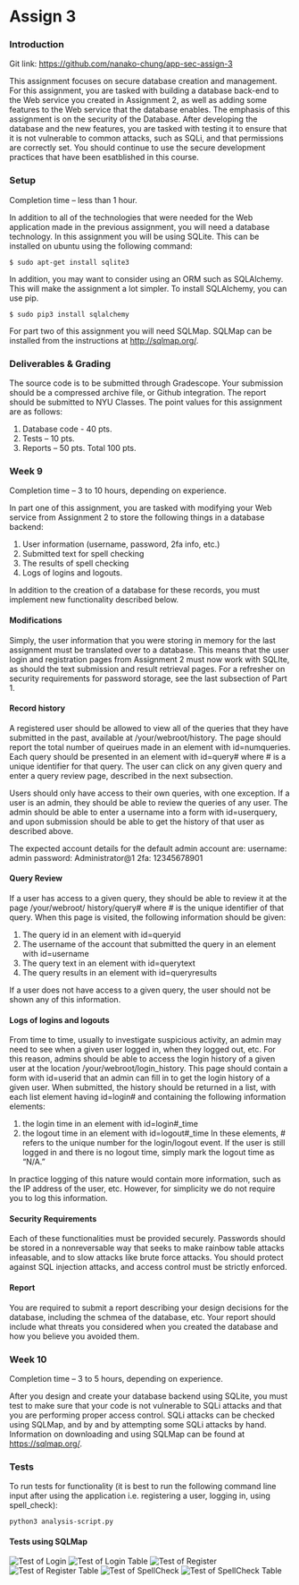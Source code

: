 # Assign 3 

### Introduction

Git link: https://github.com/nanako-chung/app-sec-assign-3

This assignment focuses on secure database creation and management. For this assignment,
you are tasked with building a database back-end to the Web service you created in
Assignment 2, as well as adding some features to the Web service that the database enables.
The emphasis of this assignment is on the security of the Database. After developing the
database and the new features, you are tasked with testing it to ensure that it is not vulnerable
to common attacks, such as SQLi, and that permissions are correctly set. You should continue
to use the secure development practices that have been esatblished in this course.

### Setup
Completion time – less than 1 hour.

In addition to all of the technologies that were needed for the Web application made in the
previous assignment, you will need a database technology. In this assignment you will be using
SQLite. This can be installed on ubuntu using the following command:
```
$ sudo apt-get install sqlite3
```

In addition, you may want to consider using an ORM such as SQLAlchemy. This will make the
assignment a lot simpler. To install SQLAlchemy, you can use pip.
```
$ sudo pip3 install sqlalchemy
```

For part two of this assignment you will need SQLMap. SQLMap can be installed from the instructions at http://sqlmap.org/.

### Deliverables & Grading
The source code is to be submitted through Gradescope. Your submission should be a
compressed archive file, or Github integration. The report should be submitted to NYU Classes.
The point values for this assignment are as follows:
1. Database code - 40 pts.
2. Tests – 10 pts.
3. Reports – 50 pts.
 Total 100 pts.
 
### Week 9
Completion time – 3 to 10 hours, depending on experience.

In part one of this assignment, you are tasked with modifying your Web service from Assignment 2 to store the following things in a database backend:
1. User information (username, password, 2fa info, etc.)
2. Submitted text for spell checking
3. The results of spell checking
4. Logs of logins and logouts.

In addition to the creation of a database for these records, you must implement new functionality
described below.

#### Modifications
Simply, the user information that you were storing in memory for the last assignment must be
translated over to a database. This means that the user login and registration pages from
Assignment 2 must now work with SQLIte, as should the text submission and result retrieval
pages. For a refresher on security requirements for password storage, see the last subsection
of Part 1.

#### Record history
A registered user should be allowed to view all of the queries that they have submitted in the
past, available at /your/webroot/history. The page should report the total number of queirues
made in an element with id=numqueries. Each query should be presented in an element with
id=query# where # is a unique identifier for that query. The user can click on any given query
and enter a query review page, described in the next subsection.

Users should only have access to their own queries, with one exception. If a user is an admin,
they should be able to review the queries of any user. The admin should be able to enter a
username into a form with id=userquery, and upon submission should be able to get the history
of that user as described above.

The expected account details for the default admin account are:
username: admin
password: Administrator@1
2fa: 12345678901

#### Query Review
If a user has access to a given query, they should be able to review it at the page /your/webroot/
history/query# where # is the unique identifier of that query. When this page is visited, the
following information should be given:
1. The query id in an element with id=queryid
2. The username of the account that submitted the query in an element with id=username
3. The query text in an element with id=querytext
4. The query results in an element with id=queryresults

If a user does not have access to a given query, the user should not be shown any of this
information.

#### Logs of logins and logouts
From time to time, usually to investigate suspicious activity, an admin may need to see when a
given user logged in, when they logged out, etc. For this reason, admins should be able to
access the login history of a given user at the location /your/webroot/login_history. This page
should contain a form with id=userid that an admin can fill in to get the login history of a given
user. When submitted, the history should be returned in a list, with each list element having
id=login# and containing the following information elements:
1. the login time in an element with id=login#_time
2. the logout time in an element with id=logout#_time
In these elements, # refers to the unique number for the login/logout event.
If the user is still logged in and there is no logout time, simply mark the logout time as “N/A.”

In practice logging of this nature would contain more information, such as the IP address of the
user, etc. However, for simplicity we do not require you to log this information.

#### Security Requirements
Each of these functionalities must be provided securely. Passwords should be stored in a nonreversable way that seeks to make rainbow table attacks infeasable, and to slow attacks like brute force attacks. You should protect against SQL injection attacks, and access control must be strictly enforced.

#### Report
You are required to submit a report describing your design decisions for the database, including
the schmea of the database, etc. Your report should include what threats you considered when
you created the database and how you believe you avoided them.

### Week 10
Completion time – 3 to 5 hours, depending on experience.

After you design and create your database backend using SQLite, you must test to make sure
that your code is not vulnerable to SQLi attacks and that you are performing proper access
control. SQLi attacks can be checked using SQLMap, and by and by attempting some SQLi
attacks by hand. Information on downloading and using SQLMap can be found at
https://sqlmap.org/.

### Tests
To run tests for functionality (it is best to run the following command line input after using the application i.e. registering a user, logging in, using spell_check):

```
python3 analysis-script.py
```

#### Tests using SQLMap
![Test of Login](login-test.png)
![Test of Login Table](login-table-test.png)
![Test of Register](register-test.png)
![Test of Register Table](register-table-test.png)
![Test of SpellCheck](spell_check-test.png)
![Test of SpellCheck Table](spell_check-table-test.png)

